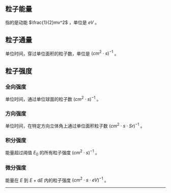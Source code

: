 ## 粒子能量

指的是动能 $\frac{1}{2}mv^2$ ，单位是 $eV$ 。

## 粒子通量

单位时间，穿过单位面积的粒子数，单位是 $({cm}^2 \cdot s)^{-1}$ 。

## 粒子强度

### 全向强度

单位时间，通过单位球面的粒子数 $({cm}^2 \cdot s)^{-1}$ 。

### 方向强度

单位时间，在特定方向立体角上通过单位面积粒子数 $({cm}^2 \cdot s \cdot Sr)^{-1}$ 。

### 积分强度

能量超过阈值 $E_0$ 的所有粒子强度 $({cm}^2 \cdot s)^{-1}$ 。

### 微分强度

能量在 $E$ 到 $E + \mathrm{d} E$  内的粒子强度 $({cm}^2 \cdot s \cdot eV)^{-1}$ 。

-----

### 
